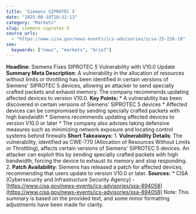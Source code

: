 ```yaml
---
title: 'Siemens SIPROTEC 5'
date: "2025-08-19T18:32:13"
category: "Markets"
slug: siemens-siprotec-5
source_urls:
  - "https://www.cisa.gov/news-events/ics-advisories/icsa-25-226-10"
seo:
  keywords: ["news", "markets", "brief"]
---
```

**Headline**: Siemens Fixes SIPROTEC 5 Vulnerability with V10.0 Update  **Summary Meta Description**: A vulnerability in the allocation of resources without limits or throttling has been identified in certain versions of Siemens' SIPROTEC 5 devices, allowing an attacker to send specially crafted packets and exhaust memory. The company recommends updating affected devices to version V10.0.  **Key Points:**  * A vulnerability has been discovered in certain versions of Siemens' SIPROTEC 5 devices * Affected devices can be compromised by sending specially crafted packets with high bandwidth * Siemens recommends updating affected devices to version V10.0 or later * The company also advises taking defensive measures such as minimizing network exposure and locating control systems behind firewalls  **Short Takeaways:**  1. **Vulnerability Details**: The vulnerability, identified as CWE-770 (Allocation of Resources Without Limits or Throttling), affects certain versions of Siemens' SIPROTEC 5 devices. An attacker can exploit this by sending specially crafted packets with high bandwidth, forcing the device to exhaust its memory and stop responding. 2. **Patch Availability**: Siemens has released a patch for affected devices, recommending that users update to version V10.0 or later.  **Sources:**  * CISA (Cybersecurity and Infrastructure Security Agency) - [https://www.cisa.gov/news-events/ics-advisories/ssa-894058](https://www.cisa.gov/news-events/ics-advisories/ssa-894058)  Note: This summary is based on the provided text, and some minor formatting adjustments have been made for clarity. 
